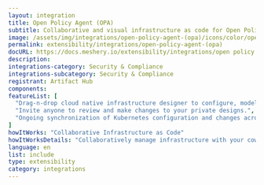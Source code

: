 ```yaml
---
layout: integration
title: Open Policy Agent (OPA)
subtitle: Collaborative and visual infrastructure as code for Open Policy Agent (OPA)
image: /assets/img/integrations/open-policy-agent-(opa)/icons/color/open-policy-agent-(opa)-color.svg
permalink: extensibility/integrations/open-policy-agent-(opa)
docURL: https://docs.meshery.io/extensibility/integrations/open policy agent (opa)
description: 
integrations-category: Security & Compliance
integrations-subcategory: Security & Compliance
registrant: Artifact Hub
components: 
featureList: [
  "Drag-n-drop cloud native infrastructure designer to configure, model, and deploy your workloads.",
  "Invite anyone to review and make changes to your private designs.",
  "Ongoing synchronization of Kubernetes configuration and changes across any number of clusters."
]
howItWorks: "Collaborative Infrastructure as Code"
howItWorksDetails: "Collaboratively manage infrastructure with your coworkers synchronously sharing the same designs."
language: en
list: include
type: extensibility
category: integrations
---
```

